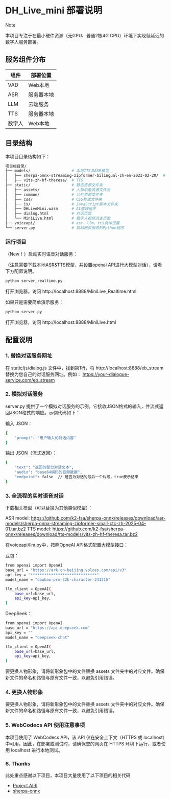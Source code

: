 # DH_Live_mini 部署说明

> [!NOTE]
> 本项目专注于在最小硬件资源（无GPU、普通2核4G CPU）环境下实现低延迟的数字人服务部署。

## 服务组件分布

| 组件   | 部署位置     |
|--------|------------|
| VAD    | Web本地     |
| ASR    | 服务器本地   |
| LLM    | 云端服务     |
| TTS    | 服务器本地   |
| 数字人  | Web本地     |

## 目录结构

本项目目录结构如下：
```bash
项目根目录/
├── models/                  # 本地TTS及ASR模型
│   ├── sherpa-onnx-streaming-zipformer-bilingual-zh-en-2023-02-20/  # ASR
│   ├── vits-zh-hf-theresa/  # TTS                              
├── static/                  # 静态资源文件夹
│   ├── assets/              # 人物形象资源文件夹
│   ├── common/              # 公共资源文件夹
│   ├── css/                 # CSS样式文件夹
│   ├── js/                  # JavaScript脚本文件夹
│   ├── DHLiveMini.wasm      # AI推理组件
│   ├── dialog.html          # 对话页面
│   └── MiniLive.html        # 数字人视频流主页面
├── voiceapi/                # asr、llm、tts具体设置
└── server.py                # 启动网页服务的Python程序
```
### 运行项目
（New！）启动实时语音对话服务：

（注意需要下载本地ASR&TTS模型，并设置openai API进行大模型对话），请看下方配置说明。
```bash
python server_realtime.py
```
打开浏览器，访问 http://localhost:8888/MiniLive_Realtime.html


如果只是需要简单演示服务：
```bash
python server.py
```
打开浏览器，访问 http://localhost:8888/MiniLive.html

## 配置说明

### 1. 替换对话服务网址

在 static/js/dialog.js 文件中，找到第1行，将 http://localhost:8888/eb_stream 替换为您自己的对话服务网址。例如：
https://your-dialogue-service.com/eb_stream

### 2. 模拟对话服务

server.py 提供了一个模拟对话服务的示例。它接收JSON格式的输入，并流式返回JSON格式的响应。示例代码如下：

输入 JSON：
```bash
{
    "prompt": "用户输入的对话内容"
}
```
输出 JSON（流式返回）：
```bash
{
    "text": "返回的部分对话文本",
    "audio": "base64编码的音频数据",
    "endpoint": false  // 是否为对话的最后一个片段，true表示结束
}
```
### 3. 全流程的实时语音对话
下载相关模型（可以替换为其他类似模型）：

ASR model: https://github.com/k2-fsa/sherpa-onnx/releases/download/asr-models/sherpa-onnx-streaming-zipformer-small-ctc-zh-2025-04-01.tar.bz2
TTS model: https://github.com/k2-fsa/sherpa-onnx/releases/download/tts-models/vits-zh-hf-theresa.tar.bz2

在voiceapi/llm.py中，按照OpneAI API格式配置大模型接口：

豆包：
```bash
from openai import OpenAI
base_url = "https://ark.cn-beijing.volces.com/api/v3"
api_key = "*****************************"
model_name = "doubao-pro-32k-character-241215"

llm_client = OpenAI(
    base_url=base_url,
    api_key=api_key,
)
```

DeepSeek：
```bash
from openai import OpenAI
base_url = "https://api.deepseek.com"
api_key = ""
model_name = "deepseek-chat"

llm_client = OpenAI(
    base_url=base_url,
    api_key=api_key,
)
```

要更换人物形象，请将新形象包中的文件替换 assets 文件夹中的对应文件。确保新文件的命名和路径与原有文件一致，以避免引用错误。

### 4. 更换人物形象

要更换人物形象，请将新形象包中的文件替换 assets 文件夹中的对应文件。确保新文件的命名和路径与原有文件一致，以避免引用错误。

### 5. WebCodecs API 使用注意事项

本项目使用了 WebCodecs API，该 API 仅在安全上下文（HTTPS 或 localhost）中可用。因此，在部署或测试时，请确保您的网页在 HTTPS 环境下运行，或者使用 localhost 进行本地测试。

### 6. Thanks
此处重点感谢以下项目，本项目大量使用了以下项目的相关代码

- [Project AIRI](https://github.com/moeru-ai/airi)
- [sherpa-onnx](https://github.com/k2-fsa/sherpa-onnx)